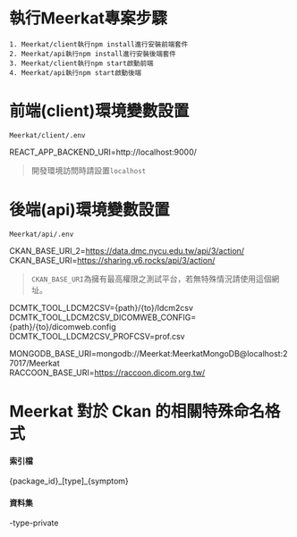 # 執行Meerkat專案步驟
```
1. Meerkat/client執行npm install進行安裝前端套件
2. Meerkat/api執行npm install進行安裝後端套件
3. Meerkat/client執行npm start啟動前端
4. Meerkat/api執行npm start啟動後端
```

# 前端(client)環境變數設置
```
Meerkat/client/.env
```
REACT_APP_BACKEND_URI=http://localhost:9000/<br>
> 開發環境訪問時請設置`localhost`

# 後端(api)環境變數設置
```
Meerkat/api/.env
```
CKAN_BASE_URI_2=https://data.dmc.nycu.edu.tw/api/3/action/<br>
CKAN_BASE_URI=https://sharing.v6.rocks/api/3/action/<br>
> `CKAN_BASE_URI`為擁有最高權限之測試平台，若無特殊情況請使用這個網址。

DCMTK_TOOL_LDCM2CSV={path}/{to}/ldcm2csv<br>
DCMTK_TOOL_LDCM2CSV_DICOMWEB_CONFIG={path}/{to}/dicomweb.config<br>
DCMTK_TOOL_LDCM2CSV_PROFCSV=prof.csv<br>

MONGODB_BASE_URI=mongodb://Meerkat:MeerkatMongoDB@localhost:27017/Meerkat<br>
RACCOON_BASE_URI=https://raccoon.dicom.org.tw/<br>

# Meerkat 對於 Ckan 的相關特殊命名格式

#### 索引檔
{package_id}\_[type]\_{symptom}
#### 資料集
-type-private